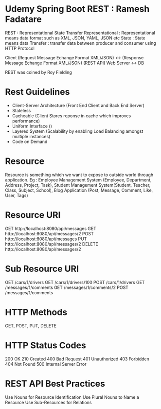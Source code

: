 # Udemy Spring Boot REST : Ramesh Fadatare

REST : Representational State Transfer
Representational : Representational means data format such as XML, JSON, YAML, JSON etc
State : State means data
Transfer : transfer data between producer and consumer using HTTP Protocol

Client (Request Message Echange Format XML/JSON) <-> (Response Message Echange Format XML/JSON) (REST API) Web Server <-> DB

REST was coined by Roy Fielding

# Rest Guidelines
- Client-Server Architecture (Front End Client and Back End Server)
- Stateless 
- Cacheable (Client Stores reponse in cache which improves performance)
- Uniform Interface ()
- Layered System (Scalability by enabling Load Balancing amongst multiple instances)
- Code on Demand

# Resource
Resource is something which we want to expose to outside world through application.
Eg : 
Employee Management System (Employee, Department, Address, Project, Task), 
Student Management System(Student, Teacher, Class, Subject, School), 
Blog Application (Post, Message, Comment, Like, User, Tags)

# Resource URI
GET http://localhost:8080/api/messages
GET http://localhost:8080/api/messages/2
POST http://localhost:8080/api/messages
PUT http://localhost:8080/api/messages/2
DELETE http://localhost:8080/api/messages/2

# Sub Resource URI
GET /cars/1/drivers
GET /cars/1/drivers/100
POST /cars/1/drivers
GET /messages/1/comments
GET /messages/1/comments/2
POST /messages/1/comments

# HTTP Methods
GET, POST, PUT, DELETE

# HTTP Status Codes
200 OK
210 Created
400 Bad Request
401 Unauthorized
403 Forbidden
404 Not Found
500 Internal Server Error

# REST API Best Practices
Use Nouns for Resource Identification
Use Plural Nouns to Name a Resource
Use Sub-Resources for Relations

